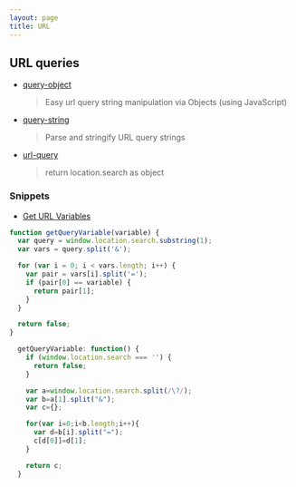 ```yaml
---
layout: page
title: URL
---
```


## URL queries

- [query-object](https://github.com/fernandofleury/query-object)

  > Easy url query string manipulation via Objects (using JavaScript)

- [query-string](https://github.com/sindresorhus/query-string)

  > Parse and stringify URL query strings

- [url-query](https://github.com/intesso/url-query)
  > return location.search as object

### Snippets

- [Get URL Variables](https://css-tricks.com/snippets/javascript/get-url-variables/)

```js
function getQueryVariable(variable) {
  var query = window.location.search.substring(1);
  var vars = query.split('&');

  for (var i = 0; i < vars.length; i++) {
    var pair = vars[i].split('=');
    if (pair[0] == variable) {
      return pair[1];
    }
  }

  return false;
}
```

```js
  getQueryVariable: function() {
    if (window.location.search === '') {
      return false;
    }

    var a=window.location.search.split(/\?/);
    var b=a[1].split("&");
    var c={};

    for(var i=0;i<b.length;i++){
      var d=b[i].split("=");
      c[d[0]]=d[1];
    }

    return c;
  }
```
